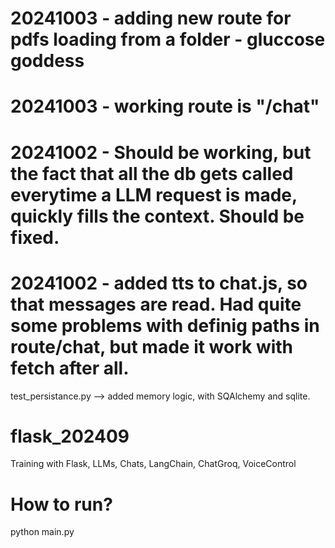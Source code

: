 # 20241003 - adding new route for pdfs loading from a folder - gluccose goddess

# 20241003 - working route is "/chat"

# 20241002 - Should be working, but the fact that all the db gets called everytime a LLM request is made, quickly fills the context. Should be fixed.

# 20241002 - added tts to chat.js, so that messages are read. Had quite some problems with definig paths in route/chat, but made it work with fetch after all.

test_persistance.py --> added memory logic, with SQAlchemy and sqlite.

# flask_202409

Training with Flask, LLMs, Chats, LangChain, ChatGroq, VoiceControl

# How to run?

python main.py
